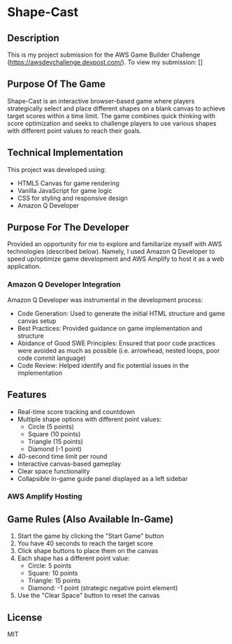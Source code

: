 # Shape-Cast

## Description
This is my project submission for the AWS Game Builder Challenge (https://awsdevchallenge.devpost.com/).
To view my submission: []

## Purpose Of The Game
Shape-Cast is an interactive browser-based game where players strategically select and place different shapes on a blank canvas
to achieve target scores within a time limit. The game combines quick thinking with score optimization and seeks to challenge players to use various shapes with different point values to reach their goals.

## Technical Implementation
This project was developed using:
- HTML5 Canvas for game rendering
- Vanilla JavaScript for game logic
- CSS for styling and responsive design
- Amazon Q Developer

## Purpose For The Developer
Provided an opportunity for me to explore and familiarize myself with AWS technologies (described below).
Namely, I used Amazon Q Developer to speed up/optimize game development and AWS Amplify to host it as a web application.

### Amazon Q Developer Integration
Amazon Q Developer was instrumental in the development process:
- Code Generation: Used to generate the initial HTML structure and game canvas setup
- Best Practices: Provided guidance on game implementation and structure
- Abidance of Good SWE Principles: Ensured that poor code practices were avoided as much as possible (i.e. arrowhead, nested loops, poor code commit language)
- Code Review: Helped identify and fix potential issues in the implementation

## Features
- Real-time score tracking and countdown
- Multiple shape options with different point values:
    - Circle (5 points)
    - Square (10 points)
    - Triangle (15 points)
    - Diamond (-1 point)
- 40-second time limit per round
- Interactive canvas-based gameplay
- Clear space functionality
- Collapsible in-game guide panel displayed as a left sidebar

### AWS Amplify Hosting

## Game Rules (Also Available In-Game)
1. Start the game by clicking the "Start Game" button
2. You have 40 seconds to reach the target score
3. Click shape buttons to place them on the canvas
4. Each shape has a different point value:
    - Circle: 5 points
    - Square: 10 points
    - Triangle: 15 points
    - Diamond: -1 point (strategic negative point element)
5. Use the "Clear Space" button to reset the canvas

## License
MIT
